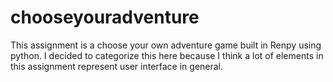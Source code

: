 # chooseyouradventure
This assignment is a choose your own adventure game built in Renpy using python. I decided to categorize this here because I think a lot of elements in this assignment represent user interface in general.
